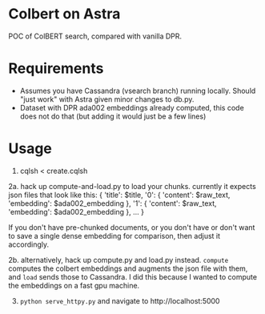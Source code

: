 # Colbert on Astra #

POC of ColBERT search, compared with vanilla DPR.

# Requirements #

* Assumes you have Cassandra (vsearch branch) running locally.  Should "just work" with Astra given minor changes to db.py.
* Dataset with DPR ada002 embeddings already computed, this code does not do that (but adding it would just be a few lines)

# Usage #

1. cqlsh < create.cqlsh

2a. hack up compute-and-load.py to load your chunks.  currently it expects json files that look like this:
  {
    'title': $title,
    '0': { 'content': $raw_text, 'embedding': $ada002_embedding },
    '1': { 'content': $raw_text, 'embedding': $ada002_embedding },
    ...
  }

  If you don't have pre-chunked documents, or you don't have or don't want to save a single dense embedding for comparison,
  then adjust it accordingly.

2b. alternatively, hack up compute.py and load.py instead.  `compute` computes the colbert embeddings and augments the json file with them, and `load` sends those to Cassandra.  I did this because I wanted to compute the embeddings on a fast gpu machine.

3. `python serve_httpy.py` and navigate to http://localhost:5000

